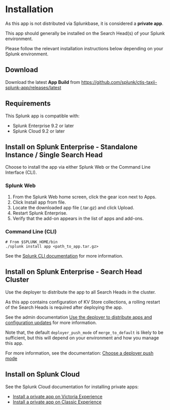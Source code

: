 # Installation
As this app is not distributed via Splunkbase, it is considered a **private app**.

This app should generally be installed on the Search Head(s) of your Splunk environment.

Please follow the relevant installation instructions below depending on your Splunk environment.

## Download
Download the latest **App Build** from <https://github.com/splunk/ctis-taxii-splunk-app/releases/latest> 

## Requirements
This Splunk app is compatible with:

- Splunk Enterprise 9.2 or later
- Splunk Cloud 9.2 or later




## Install on Splunk Enterprise - Standalone Instance / Single Search Head

Choose to install the app via either Splunk Web or the Command Line Interface (CLI).

### Splunk Web
1. From the Splunk Web home screen, click the gear icon next to Apps.
2. Click Install app from file.
3. Locate the downloaded app file (.tar.gz) and click Upload.
4. Restart Splunk Enterprise.
5. Verify that the add-on appears in the list of apps and add-ons.

### Command Line (CLI)
```
# From $SPLUNK_HOME/bin
./splunk install app <path_to_app.tar.gz>
```
See the [Splunk CLI documentation](https://help.splunk.com/en/splunk-enterprise/administer/admin-manual/9.4/administer-splunk-enterprise-with-the-command-line-interface-cli/administrative-cli-commands) for more information.

## Install on Splunk Enterprise - Search Head Cluster
Use the deployer to distribute the app to all Search Heads in the cluster.

As this app contains configuration of KV Store collections, a rolling restart of the Search Heads is required after deploying the app.

See the admin documentation [Use the deployer to distribute apps and configuration updates](https://help.splunk.com/en/splunk-enterprise/administer/distributed-search/9.4/update-search-head-cluster-members/use-the-deployer-to-distribute-apps-and-configuration-updates) for more information.

Note that, the default `deployer_push_mode` of `merge_to_default` is likely to be sufficient, but this will depend on your environment and how you manage this app.

For more information, see the documentation: [Choose a deployer push mode](https://help.splunk.com/en/splunk-enterprise/administer/distributed-search/9.4/update-search-head-cluster-members/use-the-deployer-to-distribute-apps-and-configuration-updates#ariaid-title5)

## Install on Splunk Cloud

See the Splunk Cloud documentation for installing private apps:

- [Install a private app on Victoria Experience](https://help.splunk.com/en/splunk-cloud-platform/administer/admin-manual/9.3.2411/manage-apps-and-add-ons-in-splunk-cloud-platform/manage-private-apps-on-your-splunk-cloud-platform-deployment#ariaid-title4)
- [Install a private app on Classic Experience](https://help.splunk.com/en/splunk-cloud-platform/administer/admin-manual/9.3.2411/manage-apps-and-add-ons-in-splunk-cloud-platform/manage-private-apps-on-your-splunk-cloud-platform-deployment#ariaid-title6)
